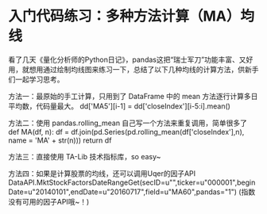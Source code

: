 # 入门代码练习：多种方法计算（MA）均线

看了几天《量化分析师的Python日记》，pandas这把“瑞士军刀”功能丰富、又好用，就想用通过绘制均线图来练习一下，总结了以下几种均线的计算方法，供新手们一起学习思考。

方法一：最原始的手工计算，只用到了 DataFrame 中的 mean 方法逐行计算多日平均数，代码量最大。
	dd['MA5'][i-1] = dd['closeIndex'][i-5:i].mean()
    
方法二：使用 pandas.rolling_mean 自己写一个方法来重复调用，简单很多了
def MA(df, n):
    df = df.join(pd.Series(pd.rolling_mean(df['closeIndex'],n), name = 'MA' + str(n)))
    return df

方法三：直接使用 TA-Lib 技术指标库，so easy~

方法四：如果是计算股票的均线，还可以调用Uqer的因子API
DataAPI.MktStockFactorsDateRangeGet(secID=u"",ticker=u"000001",beginDate=u"20140101",endDate=u"20160717",field=u"MA60",pandas="1")
(指数没有可用的因子API哦~！)

